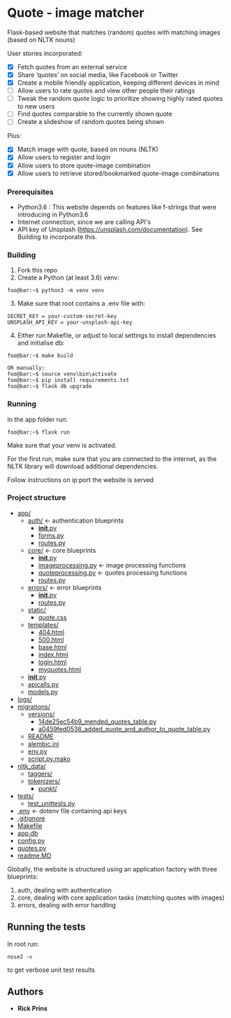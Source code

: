 # Quote - image matcher

Flask-based website that matches (random) quotes with matching images (based on NLTK nouns)

User stories incorporated:
- [x] Fetch quotes from an external service 
- [x] Share ‘quotes’ on social media, like Facebook or Twitter
- [x] Create a mobile friendly application, keeping different devices in mind
- [ ] Allow users to rate quotes and view other people their ratings
- [ ] Tweak the random quote logic to prioritize showing highly rated quotes to new users
- [ ] Find quotes comparable to the currently shown quote
- [ ] Create a slideshow of random quotes being shown

Plus:
- [x] Match image with quote, based on nouns (NLTK)
- [x] Allow users to register and login
- [x] Allow users to store quote-image combination
- [x] Allow users to retrieve stored/bookmarked quote-image combinations

### Prerequisites

- Python3.6 : This website depends on features like f-strings that were introducing in Python3.6
- Internet connection, since we are calling API's
- API key of Unsplash (https://unsplash.com/documentation). See Building to incorporate this.

### Building

1. Fork this repo
2. Create a Python (at least 3.6) venv:

```
foo@bar:~$ python3 -m venv venv
```

3. Make sure that root contains a .env file with:

```
SECRET_KEY = your-custom-secret-key
UNSPLASH_API_KEY = your-unsplash-api-key

```

4. Either run Makefile, or adjust to local settings to install dependencies and initialise db:

```
foo@bar:~$ make build

OR manually:
foo@bar:~$ source venv\bin\activate
foo@bar:~$ pip install requirements.txt
foo@bar:~$ flask db upgrade
```

### Running

In the app folder run:

```
foo@bar:~$ flask run
```
Make sure that your venv is activated.

For the first run, make sure that you are connected to the internet, as the NLTK library will download additional dependencies.

Follow instructions on ip:port the website is served

### Project structure


* [app/]()
  * [auth/]() &larr; authentication blueprints
    * [__init__.py]()
    * [forms.py]()
    * [routes.py]()
  * [core/]() &larr; core blueprints
    * [__init__.py]()
    * [imageprocessing.py]()  &larr; image processing functions
    * [quoteprocessing.py]()  &larr; quotes processing functions
    * [routes.py]()
  * [errors/]() &larr; error blueprints
    * [__init__.py]()
    * [routes.py]()
  * [static/]()
    * [quote.css]()
  * [templates/]()
    * [404.html]()
    * [500.html]()
    * [base.html]()
    * [index.html]()
    * [login.html]()
    * [myquotes.html]()
  * [__init__.py]()
  * [apicalls.py]()
  * [models.py]()
* [logs/]()
* [migrations/]()
  * [versions/]()
    * [14de25ec54b9_mended_quotes_table.py]()
    * [a0459fed0538_added_quote_and_author_to_quote_table.py]()
  * [README]()
  * [alembic.ini]()
  * [env.py]()
  * [script.py.mako]()
* [nltk_data/]()
  * [taggers/]()
  * [tokenizers/]()
    * [punkt/]()
* [tests/]()
  * [test_unittests.py]()
* [.env]() &larr; dotenv file containing api keys
* [.gitignore]()
* [Makefile]()
* [app.db]()
* [config.py]()
* [quotes.py]()
* [readme.MD]()



Globally, the website is structured using an application factory with three blueprints:

1. auth, dealing with authentication
2. core, dealing with core application tasks (matching quotes with images)
3. errors, dealing with error handling

## Running the tests

In root run:

```
nose2 -v
```

to get verbose unit test results

## Authors

- **Rick Prins**
